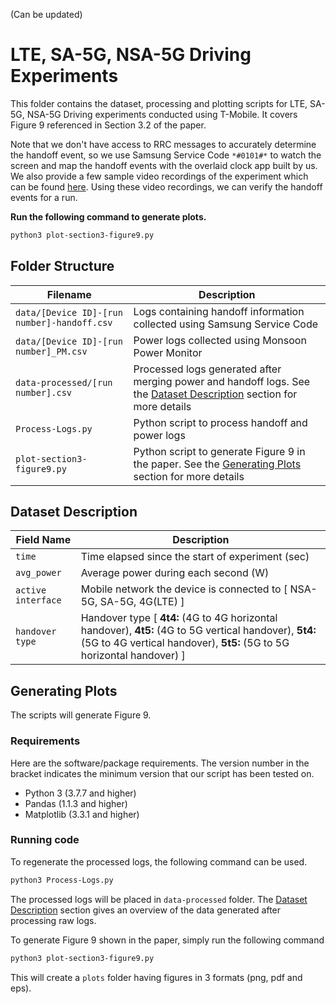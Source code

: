 (Can be updated)
# LTE, SA-5G, NSA-5G Driving Experiments
This folder contains the dataset, processing and plotting scripts for LTE, SA-5G, NSA-5G Driving experiments conducted using T-Mobile. It covers Figure 9 referenced in Section 3.2 of the paper.

Note that we don't have access to RRC messages to accurately determine the handoff event, so we use Samsung Service Code `*#0101#*` to watch the screen and map the handoff events with the overlaid clock app built by us.
We also provide a few sample video recordings of the experiment which can be found [here](https://drive.google.com/drive/folders/13hVPulm6r9PMWZ_gHw1o-2sYh5_6L78_?usp=sharing). Using these video recordings, we can verify the handoff events for a run.

**Run the following command to generate plots.**

```bash
python3 plot-section3-figure9.py
```

## Folder Structure

| Filename | Description |
|----------|-------------|
|`data/[Device ID]-[run number]-handoff.csv`|Logs containing handoff information collected using Samsung Service Code|
|`data/[Device ID]-[run number]_PM.csv`|Power logs collected using Monsoon Power Monitor|
|`data-processed/[run number].csv`|Processed logs generated after merging power and handoff logs. See the [Dataset Description](#dataset-description) section for more details|
|`Process-Logs.py`|Python script to process handoff and power logs|
|`plot-section3-figure9.py`|Python script to generate Figure 9 in the paper. See the [Generating Plots](#generating-plots) section for more details|


## Dataset Description

| Field Name | Description |
|-------------|-------------|
|`time`|Time elapsed since the start of experiment (sec)|
|`avg_power`|Average power during each second (W)|
|`active interface`|Mobile network the device is connected to [ NSA-5G, SA-5G, 4G(LTE) ]|
|`handover type`|Handover type [ **4t4:** (4G to 4G horizontal handover), **4t5:** (4G to 5G vertical handover), **5t4:** (5G to 4G vertical handover), **5t5:** (5G to 5G horizontal handover) ]|

## Generating Plots

The scripts will generate Figure 9.

### Requirements
Here are the software/package requirements. The version number in the bracket indicates the minimum version that our script has been tested on.

- Python 3 (3.7.7 and higher)
- Pandas (1.1.3 and higher)
- Matplotlib (3.3.1 and higher)

### Running code
To regenerate the processed logs, the following command can be used.

```bash
python3 Process-Logs.py
```

The processed logs will be placed in `data-processed` folder. The [Dataset Description](#dataset-description) section gives an overview of the data generated after processing raw logs.

To generate Figure 9 shown in the paper, simply run the following command

```bash
python3 plot-section3-figure9.py
```

This will create a `plots` folder having figures in 3 formats (png, pdf and eps).
